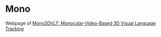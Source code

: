 # Mono
Webpage of [Mono3DVLT: Monocular-Video-Based 3D Visual Language Tracking](https://juyouhhl.github.io/Mono/)

